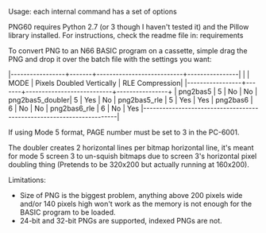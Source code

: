 Usage: each internal command has a set of options

PNG60 requires Python 2.7 (or 3 though I haven't tested it) and the Pillow library installed. For instructions, check the readme file in: requirements

To convert PNG to an N66 BASIC program on a cassette, simple drag the PNG and drop it over the batch file with the settings you want:

|-----------------+-------+---------------------------+----------------|
|				  | MODE  |	Pixels Doubled Vertically | RLE Compression|
|-----------------+-------+---------------------------+----------------+
| png2bas5		  | 5	  | No						  | No
| png2bas5_doubler| 5	  | Yes						  | No
| png2bas5_rle	  | 5	  | Yes						  | Yes
| png2bas6		  | 6	  | No						  | No
| png2bas6_rle	  | 6	  | No						  | Yes
|----------------------------------------------------------------------|

If using Mode 5 format, PAGE number must be set to 3 in the PC-6001.

The doubler creates 2 horizontal lines per bitmap horizontal line, it's meant for mode 5 screen 3 to un-squish bitmaps due to screen 3's horizontal pixel doubling thing (Pretends to be 320x200 but actually running at 160x200).

Limitations:

- Size of PNG is the biggest problem, anything above 200 pixels wide and/or 140 pixels high won't work as the memory is not enough for the BASIC program to be loaded.
- 24-bit and 32-bit PNGs are supported, indexed PNGs are not.
